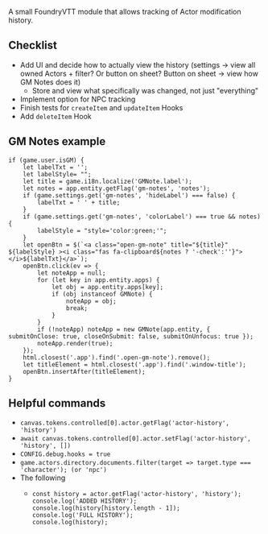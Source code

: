 A small FoundryVTT module that allows tracking of Actor modification history.

## Checklist

- Add UI and decide how to actually view the history (settings -> view all owned Actors + filter? Or button on sheet? Button on sheet -> view how GM Notes does
  it)
  - Store and view what specifically was changed, not just "everything"
- Implement option for NPC tracking
- Finish tests for `createItem` and `updateItem` Hooks
- Add `deleteItem` Hook

## GM Notes example
    if (game.user.isGM) {
        let labelTxt = '';
        let labelStyle= "";
        let title = game.i18n.localize('GMNote.label');
        let notes = app.entity.getFlag('gm-notes', 'notes');
        if (game.settings.get('gm-notes', 'hideLabel') === false) {
            labelTxt = ' ' + title;
        }
        if (game.settings.get('gm-notes', 'colorLabel') === true && notes) {
            labelStyle = "style='color:green;'";
        }
        let openBtn = $(`<a class="open-gm-note" title="${title}" ${labelStyle} ><i class="fas fa-clipboard${notes ? '-check':''}"></i>${labelTxt}</a>`);
        openBtn.click(ev => {
            let noteApp = null;
            for (let key in app.entity.apps) {
                let obj = app.entity.apps[key];
                if (obj instanceof GMNote) {
                    noteApp = obj;
                    break;
                }
            }
            if (!noteApp) noteApp = new GMNote(app.entity, { submitOnClose: true, closeOnSubmit: false, submitOnUnfocus: true });
            noteApp.render(true);
        });
        html.closest('.app').find('.open-gm-note').remove();
        let titleElement = html.closest('.app').find('.window-title');
        openBtn.insertAfter(titleElement);
    }

## Helpful commands
- `canvas.tokens.controlled[0].actor.getFlag('actor-history', 'history')`
- `await canvas.tokens.controlled[0].actor.setFlag('actor-history', 'history', [])`
- `CONFIG.debug.hooks = true`
- `game.actors.directory.documents.filter(target => target.type === 'character'); (or 'npc')`
- The following
  -     const history = actor.getFlag('actor-history', 'history');
        console.log('ADDED HISTORY');
        console.log(history[history.length - 1]);
        console.log('FULL HISTORY');
        console.log(history);
